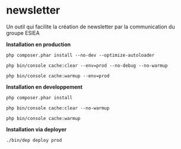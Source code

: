# newsletter

Un outil qui facilite la création de newsletter par la communication du groupe ESIEA

**Installation en production**

`php composer.phar install --no-dev --optimize-autoloader`

`php bin/console cache:clear --env=prod --no-debug --no-warmup`

`php bin/console cache:warmup --env=prod`

**Installation en developpement**

`php composer.phar install`

`php bin/console cache:clear --no-warmup`

`php bin/console cache:warmup`

**Installation via deployer**

`./bin/dep deploy prod`

